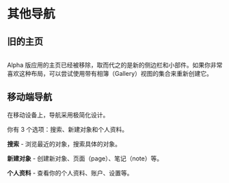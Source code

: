 # 其他导航

## 旧的主页

<figure><img src="../../../.gitbook/assets/w=3840,quality=80 (1).webp" alt=""><figcaption></figcaption></figure>

Alpha 版应用的主页已经被移除，取而代之的是新的侧边栏和小部件。如果你非常喜欢这种布局，可以尝试使用带有相簿（Gallery）视图的集合来重新创建它。

## 移动端导航

在移动设备上，导航采用极简化设计。

你有 3 个选项：搜索、新建对象和个人资料。&#x20;

**搜索** - 浏览最近的对象，搜索具体的对象。&#x20;

**新建对象** -  创建新对象、页面（page）、笔记（note）等。&#x20;

**个人资料** - 查看你的个人资料、账户、设置等。&#x20;
